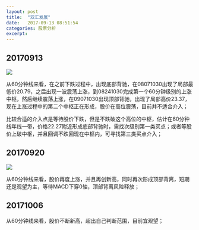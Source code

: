 ```yaml
---
layout: post
title:  "双汇发展"
date:   2017-09-13 08:51:54
categories: 股票分析
excerpt: 
---
```


## 20170913

![](http://7xnjqr.com1.z0.glb.clouddn.com/%E5%8F%8C%E6%B1%87%E5%8F%91%E5%B1%95_20170913091211.png)

从60分钟线来看，在之前下跌过程中，出现底部背驰，在08071030出现了局部最低价20.79，之后出现一波震荡上涨，到08241030完成第一个60分钟级别的上涨中枢，然后继续震荡上涨，在09071030出现顶部背驰，出现了局部高价23.37，现在上涨过程中的第二个中枢正在形成，股价在高位震荡，目前并不适合介入；

比较合适的介入点是等待股价下跌，但是不跌破这个高位的中枢，估计在60分钟线年线一带，价格22.27附近形成底部背驰时，需找次级别第一类买点；或者等股价上破中枢，并且回调不跌回现在中枢内，可寻找第三类买点介入；

## 20170920

![](http://7fva1e.com1.z0.glb.clouddn.com/%E5%8F%8C%E6%B1%87%E5%8F%91%E5%B1%95_20170920085746.png)

从60分钟线来看，股价再度上涨，并且再创新高，同时再次形成顶部背离，短期还是观望为主，等待MACD下穿0轴，顶部背离风险释放；

## 20171006

从60分钟线来看，股价不断新高，超出自己判断范围，目前宜观望；